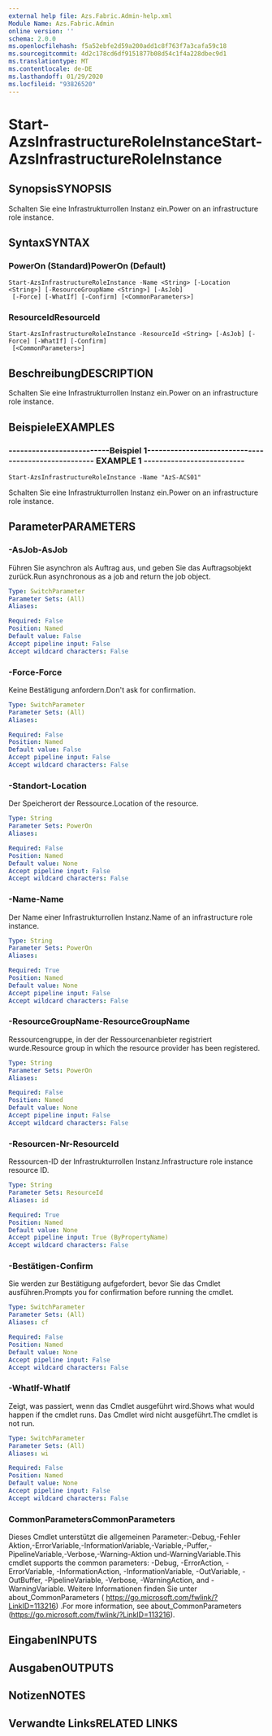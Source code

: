 ```yaml
---
external help file: Azs.Fabric.Admin-help.xml
Module Name: Azs.Fabric.Admin
online version: ''
schema: 2.0.0
ms.openlocfilehash: f5a52ebfe2d59a200add1c8f763f7a3cafa59c18
ms.sourcegitcommit: 4d2c178cd6df9151877b08d54c1f4a228dbec9d1
ms.translationtype: MT
ms.contentlocale: de-DE
ms.lasthandoff: 01/29/2020
ms.locfileid: "93826520"
---
```

# <span data-ttu-id="ca773-101">Start-AzsInfrastructureRoleInstance</span><span class="sxs-lookup"><span data-stu-id="ca773-101">Start-AzsInfrastructureRoleInstance</span></span>

## <span data-ttu-id="ca773-102">Synopsis</span><span class="sxs-lookup"><span data-stu-id="ca773-102">SYNOPSIS</span></span>
<span data-ttu-id="ca773-103">Schalten Sie eine Infrastrukturrollen Instanz ein.</span><span class="sxs-lookup"><span data-stu-id="ca773-103">Power on an infrastructure role instance.</span></span>

## <span data-ttu-id="ca773-104">Syntax</span><span class="sxs-lookup"><span data-stu-id="ca773-104">SYNTAX</span></span>

### <span data-ttu-id="ca773-105">PowerOn (Standard)</span><span class="sxs-lookup"><span data-stu-id="ca773-105">PowerOn (Default)</span></span>
```
Start-AzsInfrastructureRoleInstance -Name <String> [-Location <String>] [-ResourceGroupName <String>] [-AsJob]
 [-Force] [-WhatIf] [-Confirm] [<CommonParameters>]
```

### <span data-ttu-id="ca773-106">ResourceId</span><span class="sxs-lookup"><span data-stu-id="ca773-106">ResourceId</span></span>
```
Start-AzsInfrastructureRoleInstance -ResourceId <String> [-AsJob] [-Force] [-WhatIf] [-Confirm]
 [<CommonParameters>]
```

## <span data-ttu-id="ca773-107">Beschreibung</span><span class="sxs-lookup"><span data-stu-id="ca773-107">DESCRIPTION</span></span>
<span data-ttu-id="ca773-108">Schalten Sie eine Infrastrukturrollen Instanz ein.</span><span class="sxs-lookup"><span data-stu-id="ca773-108">Power on an infrastructure role instance.</span></span>

## <span data-ttu-id="ca773-109">Beispiele</span><span class="sxs-lookup"><span data-stu-id="ca773-109">EXAMPLES</span></span>

### <span data-ttu-id="ca773-110">--------------------------Beispiel 1--------------------------</span><span class="sxs-lookup"><span data-stu-id="ca773-110">-------------------------- EXAMPLE 1 --------------------------</span></span>
```
Start-AzsInfrastructureRoleInstance -Name "AzS-ACS01"
```

<span data-ttu-id="ca773-111">Schalten Sie eine Infrastrukturrollen Instanz ein.</span><span class="sxs-lookup"><span data-stu-id="ca773-111">Power on an infrastructure role instance.</span></span>

## <span data-ttu-id="ca773-112">Parameter</span><span class="sxs-lookup"><span data-stu-id="ca773-112">PARAMETERS</span></span>

### <span data-ttu-id="ca773-113">-AsJob</span><span class="sxs-lookup"><span data-stu-id="ca773-113">-AsJob</span></span>
<span data-ttu-id="ca773-114">Führen Sie asynchron als Auftrag aus, und geben Sie das Auftragsobjekt zurück.</span><span class="sxs-lookup"><span data-stu-id="ca773-114">Run asynchronous as a job and return the job object.</span></span>

```yaml
Type: SwitchParameter
Parameter Sets: (All)
Aliases: 

Required: False
Position: Named
Default value: False
Accept pipeline input: False
Accept wildcard characters: False
```

### <span data-ttu-id="ca773-115">-Force</span><span class="sxs-lookup"><span data-stu-id="ca773-115">-Force</span></span>
<span data-ttu-id="ca773-116">Keine Bestätigung anfordern.</span><span class="sxs-lookup"><span data-stu-id="ca773-116">Don't ask for confirmation.</span></span>

```yaml
Type: SwitchParameter
Parameter Sets: (All)
Aliases: 

Required: False
Position: Named
Default value: False
Accept pipeline input: False
Accept wildcard characters: False
```

### <span data-ttu-id="ca773-117">-Standort</span><span class="sxs-lookup"><span data-stu-id="ca773-117">-Location</span></span>
<span data-ttu-id="ca773-118">Der Speicherort der Ressource.</span><span class="sxs-lookup"><span data-stu-id="ca773-118">Location of the resource.</span></span>

```yaml
Type: String
Parameter Sets: PowerOn
Aliases: 

Required: False
Position: Named
Default value: None
Accept pipeline input: False
Accept wildcard characters: False
```

### <span data-ttu-id="ca773-119">-Name</span><span class="sxs-lookup"><span data-stu-id="ca773-119">-Name</span></span>
<span data-ttu-id="ca773-120">Der Name einer Infrastrukturrollen Instanz.</span><span class="sxs-lookup"><span data-stu-id="ca773-120">Name of an infrastructure role instance.</span></span>

```yaml
Type: String
Parameter Sets: PowerOn
Aliases: 

Required: True
Position: Named
Default value: None
Accept pipeline input: False
Accept wildcard characters: False
```

### <span data-ttu-id="ca773-121">-ResourceGroupName</span><span class="sxs-lookup"><span data-stu-id="ca773-121">-ResourceGroupName</span></span>
<span data-ttu-id="ca773-122">Ressourcengruppe, in der der Ressourcenanbieter registriert wurde.</span><span class="sxs-lookup"><span data-stu-id="ca773-122">Resource group in which the resource provider has been registered.</span></span>

```yaml
Type: String
Parameter Sets: PowerOn
Aliases: 

Required: False
Position: Named
Default value: None
Accept pipeline input: False
Accept wildcard characters: False
```

### <span data-ttu-id="ca773-123">-Resourcen-Nr</span><span class="sxs-lookup"><span data-stu-id="ca773-123">-ResourceId</span></span>
<span data-ttu-id="ca773-124">Ressourcen-ID der Infrastrukturrollen Instanz.</span><span class="sxs-lookup"><span data-stu-id="ca773-124">Infrastructure role instance resource ID.</span></span>

```yaml
Type: String
Parameter Sets: ResourceId
Aliases: id

Required: True
Position: Named
Default value: None
Accept pipeline input: True (ByPropertyName)
Accept wildcard characters: False
```

### <span data-ttu-id="ca773-125">-Bestätigen</span><span class="sxs-lookup"><span data-stu-id="ca773-125">-Confirm</span></span>
<span data-ttu-id="ca773-126">Sie werden zur Bestätigung aufgefordert, bevor Sie das Cmdlet ausführen.</span><span class="sxs-lookup"><span data-stu-id="ca773-126">Prompts you for confirmation before running the cmdlet.</span></span>

```yaml
Type: SwitchParameter
Parameter Sets: (All)
Aliases: cf

Required: False
Position: Named
Default value: None
Accept pipeline input: False
Accept wildcard characters: False
```

### <span data-ttu-id="ca773-127">-WhatIf</span><span class="sxs-lookup"><span data-stu-id="ca773-127">-WhatIf</span></span>
<span data-ttu-id="ca773-128">Zeigt, was passiert, wenn das Cmdlet ausgeführt wird.</span><span class="sxs-lookup"><span data-stu-id="ca773-128">Shows what would happen if the cmdlet runs.</span></span>
<span data-ttu-id="ca773-129">Das Cmdlet wird nicht ausgeführt.</span><span class="sxs-lookup"><span data-stu-id="ca773-129">The cmdlet is not run.</span></span>

```yaml
Type: SwitchParameter
Parameter Sets: (All)
Aliases: wi

Required: False
Position: Named
Default value: None
Accept pipeline input: False
Accept wildcard characters: False
```

### <span data-ttu-id="ca773-130">CommonParameters</span><span class="sxs-lookup"><span data-stu-id="ca773-130">CommonParameters</span></span>
<span data-ttu-id="ca773-131">Dieses Cmdlet unterstützt die allgemeinen Parameter:-Debug,-Fehler Aktion,-ErrorVariable,-InformationVariable,-Variable,-Puffer,-PipelineVariable,-Verbose,-Warning-Aktion und-WarningVariable.</span><span class="sxs-lookup"><span data-stu-id="ca773-131">This cmdlet supports the common parameters: -Debug, -ErrorAction, -ErrorVariable, -InformationAction, -InformationVariable, -OutVariable, -OutBuffer, -PipelineVariable, -Verbose, -WarningAction, and -WarningVariable.</span></span> <span data-ttu-id="ca773-132">Weitere Informationen finden Sie unter about_CommonParameters ( https://go.microsoft.com/fwlink/?LinkID=113216) .</span><span class="sxs-lookup"><span data-stu-id="ca773-132">For more information, see about_CommonParameters (https://go.microsoft.com/fwlink/?LinkID=113216).</span></span>

## <span data-ttu-id="ca773-133">Eingaben</span><span class="sxs-lookup"><span data-stu-id="ca773-133">INPUTS</span></span>

## <span data-ttu-id="ca773-134">Ausgaben</span><span class="sxs-lookup"><span data-stu-id="ca773-134">OUTPUTS</span></span>

## <span data-ttu-id="ca773-135">Notizen</span><span class="sxs-lookup"><span data-stu-id="ca773-135">NOTES</span></span>

## <span data-ttu-id="ca773-136">Verwandte Links</span><span class="sxs-lookup"><span data-stu-id="ca773-136">RELATED LINKS</span></span>

